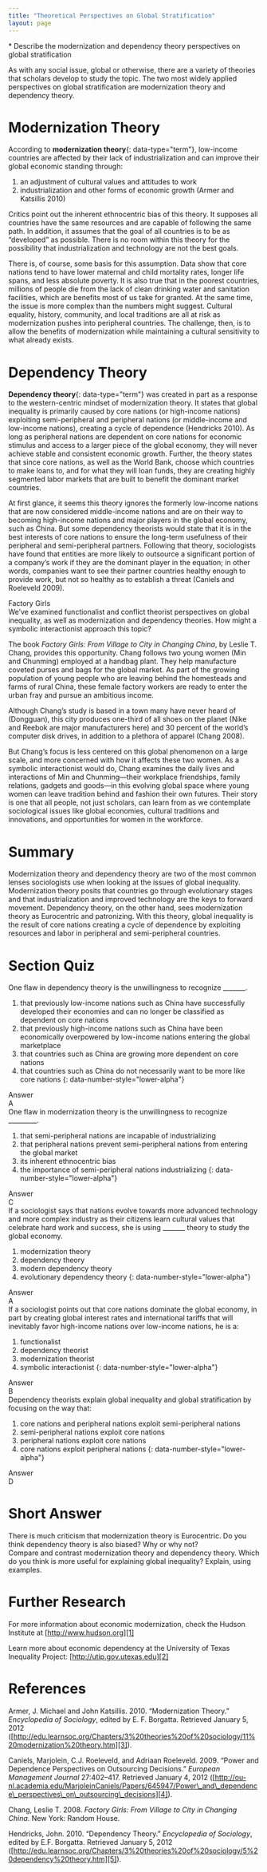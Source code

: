 ```yaml
---
title: "Theoretical Perspectives on Global Stratification"
layout: page
---
```



<div data-type="abstract" markdown="1">
* Describe the modernization and dependency theory perspectives on global stratification

</div>

As with any social issue, global or otherwise, there are a variety of theories that scholars develop to study the topic. The two most widely applied perspectives on global stratification are modernization theory and dependency theory.

# Modernization Theory

According to **modernization theory**{: data-type="term"}, low-income countries are affected by their lack of industrialization and can improve their global economic standing through:

1.  an adjustment of cultural values and attitudes to work
2.  industrialization and other forms of economic growth (Armer and Katsillis 2010)

Critics point out the inherent ethnocentric bias of this theory. It supposes all countries have the same resources and are capable of following the same path. In addition, it assumes that the goal of all countries is to be as “developed” as possible. There is no room within this theory for the possibility that industrialization and technology are not the best goals.

There is, of course, some basis for this assumption. Data show that core nations tend to have lower maternal and child mortality rates, longer life spans, and less absolute poverty. It is also true that in the poorest countries, millions of people die from the lack of clean drinking water and sanitation facilities, which are benefits most of us take for granted. At the same time, the issue is more complex than the numbers might suggest. Cultural equality, history, community, and local traditions are all at risk as modernization pushes into peripheral countries. The challenge, then, is to allow the benefits of modernization while maintaining a cultural sensitivity to what already exists.

# Dependency Theory

**Dependency theory**{: data-type="term"} was created in part as a response to the western-centric mindset of modernization theory. It states that global inequality is primarily caused by core nations (or high-income nations) exploiting semi-peripheral and peripheral nations (or middle-income and low-income nations), creating a cycle of dependence (Hendricks 2010). As long as peripheral nations are dependent on core nations for economic stimulus and access to a larger piece of the global economy, they will never achieve stable and consistent economic growth. Further, the theory states that since core nations, as well as the World Bank, choose which countries to make loans to, and for what they will loan funds, they are creating highly segmented labor markets that are built to benefit the dominant market countries.

At first glance, it seems this theory ignores the formerly low-income nations that are now considered middle-income nations and are on their way to becoming high-income nations and major players in the global economy, such as China. But some dependency theorists would state that it is in the best interests of core nations to ensure the long-term usefulness of their peripheral and semi-peripheral partners. Following that theory, sociologists have found that entities are more likely to outsource a significant portion of a company’s work if they are the dominant player in the equation; in other words, companies want to see their partner countries healthy enough to provide work, but not so healthy as to establish a threat (Caniels and Roeleveld 2009).

<div data-type="note" class="sociology-careers" data-label="" markdown="1">
<div data-type="title">
Factory Girls
</div>
We’ve examined functionalist and conflict theorist perspectives on global inequality, as well as modernization and dependency theories. How might a symbolic interactionist approach this topic?

The book *Factory Girls: From Village to City in Changing China*, by Leslie T. Chang, provides this opportunity. Chang follows two young women (Min and Chunming) employed at a handbag plant. They help manufacture coveted purses and bags for the global market. As part of the growing population of young people who are leaving behind the homesteads and farms of rural China, these female factory workers are ready to enter the urban fray and pursue an ambitious income.

Although Chang’s study is based in a town many have never heard of (Dongguan), this city produces one-third of all shoes on the planet (Nike and Reebok are major manufacturers here) and 30 percent of the world’s computer disk drives, in addition to a plethora of apparel (Chang 2008).

But Chang’s focus is less centered on this global phenomenon on a large scale, and more concerned with how it affects these two women. As a symbolic interactionist would do, Chang examines the daily lives and interactions of Min and Chunming—their workplace friendships, family relations, gadgets and goods—in this evolving global space where young women can leave tradition behind and fashion their own futures. Their story is one that all people, not just scholars, can learn from as we contemplate sociological issues like global economies, cultural traditions and innovations, and opportunities for women in the workforce.

</div>

# Summary

Modernization theory and dependency theory are two of the most common lenses sociologists use when looking at the issues of global inequality. Modernization theory posits that countries go through evolutionary stages and that industrialization and improved technology are the keys to forward movement. Dependency theory, on the other hand, sees modernization theory as Eurocentric and patronizing. With this theory, global inequality is the result of core nations creating a cycle of dependence by exploiting resources and labor in peripheral and semi-peripheral countries.

# Section Quiz

<div data-type="exercise" data-label="section-quiz">
<div data-type="problem" markdown="1">
One flaw in dependency theory is the unwillingness to recognize _______.

1.  that previously low-income nations such as China have successfully developed their economies and can no longer be classified as dependent on core nations
2.  that previously high-income nations such as China have been economically overpowered by low-income nations entering the global marketplace
3.  that countries such as China are growing more dependent on core nations
4.  that countries such as China do not necessarily want to be more like core nations
{: data-number-style="lower-alpha"}

</div>
<div data-type="solution" markdown="1">
<div data-type="title">
Answer
</div>
A

</div>
</div>

<div data-type="exercise" data-label="section-quiz">
<div data-type="problem" markdown="1">
One flaw in modernization theory is the unwillingness to recognize _________.

1.  that semi-peripheral nations are incapable of industrializing
2.  that peripheral nations prevent semi-peripheral nations from entering the global market
3.  its inherent ethnocentric bias
4.  the importance of semi-peripheral nations industrializing
{: data-number-style="lower-alpha"}

</div>
<div data-type="solution" markdown="1">
<div data-type="title">
Answer
</div>
C

</div>
</div>

<div data-type="exercise" data-label="section-quiz">
<div data-type="problem" markdown="1">
If a sociologist says that nations evolve towards more advanced technology and more complex industry as their citizens learn cultural values that celebrate hard work and success, she is using _______ theory to study the global economy.

1.  modernization theory
2.  dependency theory
3.  modern dependency theory
4.  evolutionary dependency theory
{: data-number-style="lower-alpha"}

</div>
<div data-type="solution" markdown="1">
<div data-type="title">
Answer
</div>
A

</div>
</div>

<div data-type="exercise" data-label="section-quiz">
<div data-type="problem" markdown="1">
If a sociologist points out that core nations dominate the global economy, in part by creating global interest rates and international tariffs that will inevitably favor high-income nations over low-income nations, he is a:

1.  functionalist
2.  dependency theorist
3.  modernization theorist
4.  symbolic interactionist
{: data-number-style="lower-alpha"}

</div>
<div data-type="solution" markdown="1">
<div data-type="title">
Answer
</div>
B

</div>
</div>

<div data-type="exercise" data-label="section-quiz">
<div data-type="problem" markdown="1">
Dependency theorists explain global inequality and global stratification by focusing on the way that:

1.  core nations and peripheral nations exploit semi-peripheral nations
2.  semi-peripheral nations exploit core nations
3.  peripheral nations exploit core nations
4.  core nations exploit peripheral nations
{: data-number-style="lower-alpha"}

</div>
<div data-type="solution" markdown="1">
<div data-type="title">
Answer
</div>
D

</div>
</div>

# Short Answer

<div data-type="exercise" data-label="short-answer">
<div data-type="problem" markdown="1">
There is much criticism that modernization theory is Eurocentric. Do you think dependency theory is also biased? Why or why not?

</div>
</div>

<div data-type="exercise" data-label="short-answer">
<div data-type="problem" markdown="1">
Compare and contrast modernization theory and dependency theory. Which do you think is more useful for explaining global inequality? Explain, using examples.

</div>
</div>

# Further Research

For more information about economic modernization, check the Hudson Institute at [http://www.hudson.org][1]

Learn more about economic dependency at the University of Texas Inequality Project: [http://utip.gov.utexas.edu][2]

# References

Armer, J. Michael and John Katsillis. 2010. “Modernization Theory.” *Encyclopedia of Sociology*, edited by E. F. Borgatta. Retrieved January 5, 2012 ([http://edu.learnsoc.org/Chapters/3%20theories%20of%20sociology/11%20modernization%20theory.htm][3]).

Caniels, Marjolein, C.J. Roeleveld, and Adriaan Roeleveld. 2009. “Power and Dependence Perspectives on Outsourcing Decisions.” *European Management Journal* 27:402–417. Retrieved January 4, 2012 ([http://ou-nl.academia.edu/MarjoleinCaniels/Papers/645947/Power\_and\_dependence\_perspectives\_on\_outsourcing\_decisions][4]).

Chang, Leslie T. 2008. *Factory Girls: From Village to City in Changing China*. New York: Random House.

Hendricks, John. 2010. “Dependency Theory.” *Encyclopedia of Sociology*, edited by E.F. Borgatta. Retrieved January 5, 2012 ([http://edu.learnsoc.org/Chapters/3%20theories%20of%20sociology/5%20dependency%20theory.htm][5]).



[1]: http://www.hudson.org
[2]: http://utip.gov.utexas.edu
[3]: http://edu.learnsoc.org/Chapters/3%20theories%20of%20sociology/11%20modernization%20theory.htm
[4]: http://ou-nl.academia.edu/MarjoleinCaniels/Papers/645947/Power_and_dependence_perspectives_on_outsourcing_decisions
[5]: http://edu.learnsoc.org/Chapters/3%20theories%20of%20sociology/5%20dependency%20theory.htm
